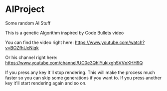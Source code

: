 # AIProject
Some random AI Stuff

This is a genetic Algorithm inspired by Code Bullets video

You can find the video right here: https://www.youtube.com/watch?v=BOZfhUcNiqk

Or his channel right here: https://www.youtube.com/channel/UC0e3QhIYukixgh5VVpKHH9Q

If you press any key It'll stop rendering. This will make the process much faster so you can skip some generations if you want to. If you press another key it'll start rendering again and so on.

